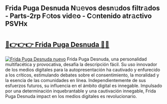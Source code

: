 ## Frida Puga Desnuda N𝚞𝚎vos desn𝚞dos filtr𝚊dos - Parts-2rp F𝚘tos vid𝚎o - C𝚘ntenido atr𝚊ctivo PSVHx

# <h2><a href="http://mb6zy1a.tromn.icu/?c=Frida+Puga+Desnuda">🔗👉👉👉 Frida Puga Desnuda 🔗🔗</a></h2>

[![Frida Puga Desnuda nuevo](https://i.imgur.com/pEAQMta.gif)](http://mb6zy1a.tromn.icu/?c=Frida+Puga+Desnuda)
Frida Puga Desnuda, una personalidad multifacética y provocativa, desafía la descripción fácil. Su uso innovador de los medios digitales para la autopresentación ha cautivado y enfurecido a los críticos, estimulando debates sobre el consentimiento, la moralidad y la esencia de las comunidades en línea. Independientemente de sus esfuerzos futuros, su influencia en el ámbito digital es innegable. Impulsado por una determinación inquebrantable y una cautivación innegable, Frida Puga Desnuda impact en los medios digitales es revolucionario.
